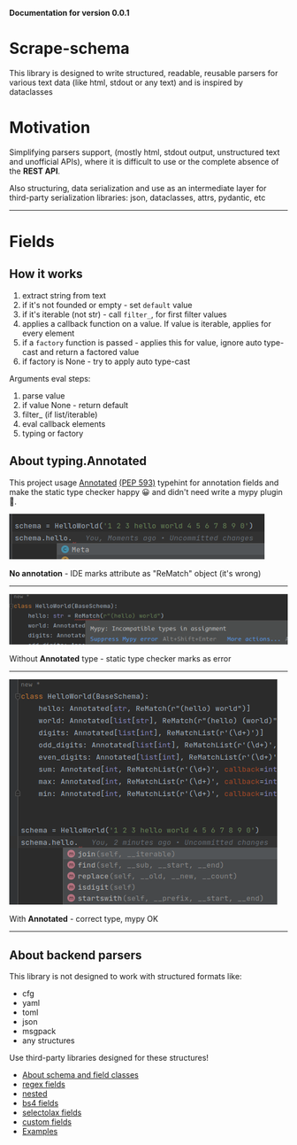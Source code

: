 **Documentation for version 0.0.1**
# Scrape-schema
This library is designed to write structured, readable, 
reusable parsers for various text data (like html, stdout or any text) and
is inspired by dataclasses

# Motivation
Simplifying parsers support, (mostly html, stdout output, unstructured text and unofficial APIs), 
where it is difficult to use or the complete absence of the **REST API**.

Also structuring, data serialization and use as an intermediate layer 
for third-party serialization libraries: json, dataclasses, attrs, pydantic, etc
____

# Fields
## How it works
1. extract string from text
2. if it's not founded or empty - set `default` value
3. if it's iterable (not str) - call `filter_`, for first filter values
4. applies a callback function on a value. If value is iterable, applies for every element
5. if a `factory` function is passed - applies this for value, ignore auto type-cast and return a factored value
6. if factory is None - try to apply auto type-cast

Arguments eval steps:

1. parse value
2. if value None - return default
3. filter_ (if list/iterable)
4. eval callback elements
5. typing or factory

## About typing.Annotated 

This project usage [Annotated](https://docs.python.org/3/library/typing.html#typing.Annotated)
[(PEP 593)](https://peps.python.org/pep-0593/) typehint for annotation fields 
and make the static type checker happy 😀 and didn't need write a mypy plugin 🤯.

![img_2.png](imgs/img_2.png)

**No annotation** - IDE marks attribute as "ReMatch" object (it's wrong)
____

![img_1.png](imgs/img_1.png)

Without **Annotated** type - static type checker marks as error
____

![img_3.png](imgs/img_3.png)

With **Annotated** - correct type, mypy OK
____

## About backend parsers
This library is not designed to work with structured formats like:

* cfg
* yaml
* toml
* json
* msgpack
* any structures

Use third-party libraries designed for these structures!

* [About schema and field classes](fields/schema.md)
* [regex fields](fields/regex.md)
* [nested](fields/nested.md)
* [bs4 fields](fields/soup.md)
* [selectolax fields](fields/slax.md)
* [custom fields](fields/custom.md)
* [Examples](examples.md)

